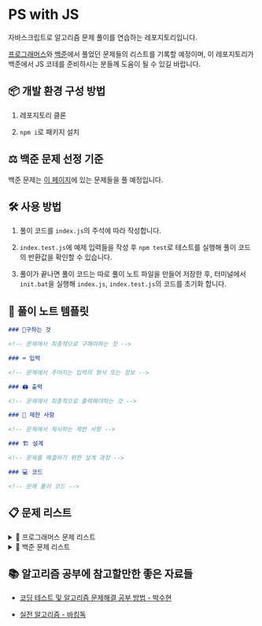 # PS with JS

자바스크립트로 알고리즘 문제 풀이를 연습하는 레포지토리입니다.

[프로그래머스](https://programmers.co.kr/)와 [백준](https://www.acmicpc.net/)에서 풀었던 문제들의 리스트를 기록할 예정이며, 이 레포지토리가 백준에서 JS 코테를 준비하시는 분들께 도움이 될 수 있길 바랍니다.

## 📦 개발 환경 구성 방법

1. 레포지토리 클론

2. `npm i`로 패키지 설치

## ⚖️ 백준 문제 선정 기준

백준 문제는 [이 페이지](https://solved.ac/search?query=lang%3Ako+*s2..g1+o%3Ftrue&sort=solved&direction=asc&page=1)에 있는 문제들을 풀 예정입니다.

## 🛠️ 사용 방법

1. 풀이 코드를 `index.js`의 주석에 따라 작성합니다.

2. `index.test.js`에 예제 입력들을 작성 후 `npm test`로 테스트를 실행해 풀이 코드의 반환값을 확인할 수 있습니다.

3. 풀이가 끝나면 풀이 코드는 따로 풀이 노트 파일을 만들어 저장한 후, 터미널에서 `init.bat`을 실행해 `index.js`, `index.test.js`의 코드를 초기화 합니다.

## 🔮 풀이 노트 템플릿

```md
### 🚩구하는 것

<!-- 문제에서 최종적으로 구해야하는 것 -->

### ⌨️ 입력

<!-- 문제에서 주어지는 입력의 형식 또는 정보 -->

### 🖨️ 출력

<!-- 문제에서 최종적으로 출력해야하는 것 -->

### 🚫 제한 사항

<!-- 문제에서 제시하는 제한 사항 -->

### 🏗 설계

<!-- 문제를 해결하기 위한 설계 과정 -->

### 💻 코드

<!-- 문제 풀이 코드 -->
```

## 📋 문제 리스트

<details>
<summary>📌 프로그래머스 문제 리스트</summary>

| 문제 이름                                                                         | 난이도 | 풀이 코드                                                                                                                                                                                                                                      |
| --------------------------------------------------------------------------------- | ------ | ---------------------------------------------------------------------------------------------------------------------------------------------------------------------------------------------------------------------------------------------- |
| [수레 움직이기](https://school.programmers.co.kr/learn/courses/30/lessons/250134) | Lv.3   | [바로가기](https://github.com/Baejw0111/PS-with-JS/blob/main/%EB%AC%B8%EC%A0%9C%20%ED%92%80%EC%9D%B4%20%EC%BD%94%EB%93%9C/%ED%94%84%EB%A1%9C%EA%B7%B8%EB%9E%98%EB%A8%B8%EC%8A%A4/%EC%88%98%EB%A0%88%20%EC%9B%80%EC%A7%81%EC%9D%B4%EA%B8%B0.md) |

</details>

<details>
<summary>📌 백준 문제 리스트</summary>

| 문제 이름                                          | 난이도 | 풀이                                                                                                                                                                                      |
| -------------------------------------------------- | ------ | ----------------------------------------------------------------------------------------------------------------------------------------------------------------------------------------- |
| [1로 만들기](https://www.acmicpc.net/problem/1463) | S3     | [바로가기](https://github.com/Baejw0111/PS-with-JS/blob/main/%EB%AC%B8%EC%A0%9C%20%ED%92%80%EC%9D%B4%20%EC%BD%94%EB%93%9C/%EB%B0%B1%EC%A4%80/1%EB%A1%9C%20%EB%A7%8C%EB%93%A4%EA%B8%B0.md) |
| [동전 0](https://www.acmicpc.net/problem/11047)    | S4     | [바로가기](https://github.com/Baejw0111/PS-with-JS/blob/main/%EB%AC%B8%EC%A0%9C%20%ED%92%80%EC%9D%B4%20%EC%BD%94%EB%93%9C/%EB%B0%B1%EC%A4%80/%EB%8F%99%EC%A0%84%200.md)                   |
| [수 고르기](https://www.acmicpc.net/problem/2230)  | G5     | [바로가기](https://github.com/Baejw0111/PS-with-JS/blob/main/%EB%AC%B8%EC%A0%9C%20%ED%92%80%EC%9D%B4%20%EC%BD%94%EB%93%9C/%EB%B0%B1%EC%A4%80/%EC%88%98%20%EA%B3%A0%EB%A5%B4%EA%B8%B0.md)  |
| [터렛](https://www.acmicpc.net/problem/1002)       | S3     | [바로가기](https://github.com/Baejw0111/PS-with-JS/blob/main/%EB%AC%B8%EC%A0%9C%20%ED%92%80%EC%9D%B4%20%EC%BD%94%EB%93%9C/%EB%B0%B1%EC%A4%80/%ED%84%B0%EB%A0%9B.md)                       |

</details>

## 📚 알고리즘 공부에 참고할만한 좋은 자료들

- [코딩 테스트 및 알고리즘 문제해결 공부 방법 - 박수현](https://www.slideshare.net/slideshow/kucc-2022-4/251739276)

- [실전 알고리즘 - 바킹독](https://baaaaaaaaaaaaaaaaaaaaaaarkingdog.tistory.com/category/%EA%B0%95%EC%A2%8C/%EC%8B%A4%EC%A0%84%20%EC%95%8C%EA%B3%A0%EB%A6%AC%EC%A6%98)
